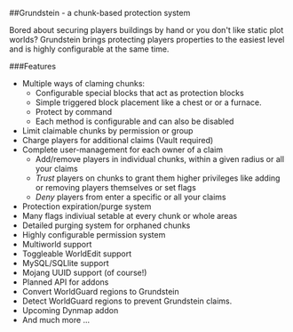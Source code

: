 ##Grundstein - a chunk-based protection system

Bored about securing players buildings by hand or you don't like static plot worlds?
Grundstein brings protecting players properties to the easiest level and is highly configurable at the same time.


###Features
- Multiple ways of claming chunks:
  - Configurable special blocks that act as protection blocks
  - Simple triggered block placement like a chest or or a furnace.
  - Protect by command
  - Each method is configurable and can also be disabled
- Limit claimable chunks by permission or group
- Charge players for additional claims (Vault required)
- Complete user-management for each owner of a claim
  - Add/remove players in individual chunks, within a given radius or all your claims
  - *Trust* players on chunks to grant them higher privileges like adding or removing players themselves or set flags
  - *Deny* players from enter a specific or all your claims
- Protection expiration/purge system
- Many flags indiviual setable at every chunk or whole areas
- Detailed purging system for orphaned chunks
- Highly configurable permission system
- Multiworld support
- Toggleable WorldEdit support
- MySQL/SQLlite support
- Mojang UUID support (of course!)
- Planned API for addons
- Convert WorldGuard regions to Grundstein
- Detect WorldGuard regions to prevent Grundstein claims.
- Upcoming Dynmap addon
- And much more ...
